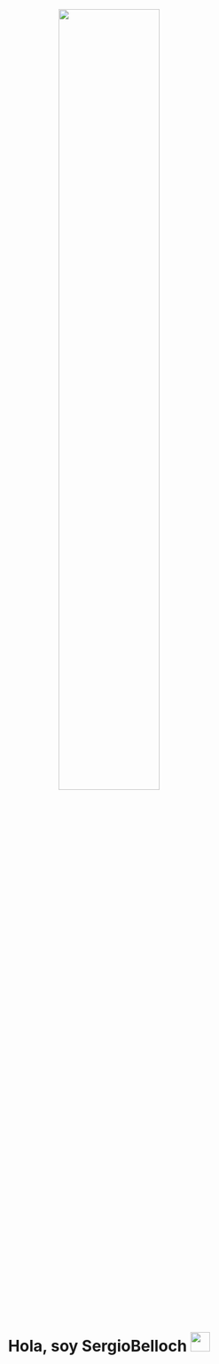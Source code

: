 <div align="center">
  <img src="https://media.giphy.com/media/JFcoUZ2CtzpY04jQIJ/giphy.gif" width="60%" />
<p>
  <h1><b>Hola, soy SergioBelloch </b><img src="https://github.com/SergioBelloch/SergioBelloch/assets/49937468/2de93b72-bf0d-414e-ba83-7f0e3ddefa0f" width="35"></h1>
</p>
</div>
